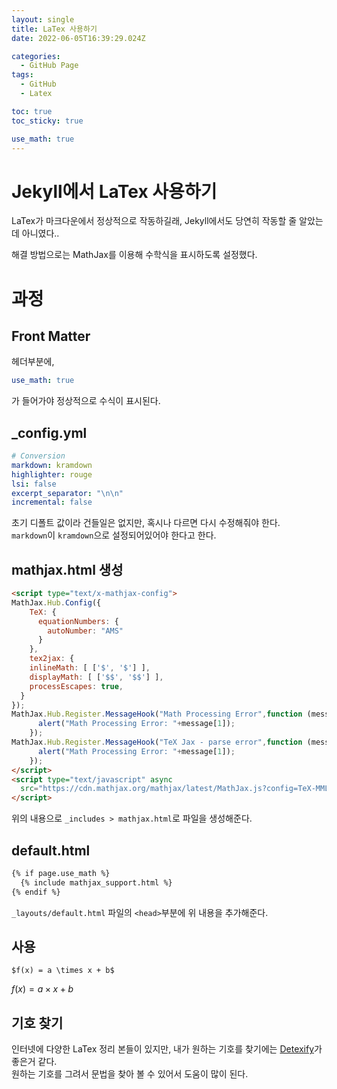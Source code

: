 ```yaml
---
layout: single
title: LaTex 사용하기
date: 2022-06-05T16:39:29.024Z

categories:
  - GitHub Page
tags:
  - GitHub
  - Latex

toc: true
toc_sticky: true

use_math: true
---
```


# Jekyll에서 LaTex 사용하기
LaTex가 마크다운에서 정상적으로 작동하길래, Jekyll에서도 당연히 작동할 줄 알았는데 아니였다..  

해결 방법으로는 MathJax를 이용해 수학식을 표시하도록 설정했다.

# 과정
## Front Matter
헤더부분에,  
```yml
use_math: true
```
가 들어가야 정상적으로 수식이 표시된다.

## _config.yml
```yml
# Conversion
markdown: kramdown
highlighter: rouge
lsi: false
excerpt_separator: "\n\n"
incremental: false
```
초기 디폴트 값이라 건들일은 없지만, 혹시나 다르면 다시 수정해줘야 한다.  
`markdown`이 `kramdown`으로 설정되어있어야 한다고 한다.

## mathjax.html 생성
```html
<script type="text/x-mathjax-config">
MathJax.Hub.Config({
    TeX: {
      equationNumbers: {
        autoNumber: "AMS"
      }
    },
    tex2jax: {
    inlineMath: [ ['$', '$'] ],
    displayMath: [ ['$$', '$$'] ],
    processEscapes: true,
  }
});
MathJax.Hub.Register.MessageHook("Math Processing Error",function (message) {
	  alert("Math Processing Error: "+message[1]);
	});
MathJax.Hub.Register.MessageHook("TeX Jax - parse error",function (message) {
	  alert("Math Processing Error: "+message[1]);
	});
</script>
<script type="text/javascript" async
  src="https://cdn.mathjax.org/mathjax/latest/MathJax.js?config=TeX-MML-AM_CHTML">
</script>
```
위의 내용으로 `_includes > mathjax.html`로 파일을 생성해준다.

## default.html
```html
{% if page.use_math %}
  {% include mathjax_support.html %}
{% endif %}
```
`_layouts/default.html` 파일의 `<head>`부분에 위 내용을 추가해준다.

## 사용
```
$f(x) = a \times x + b$
```
$f(x) = a \times x + b$


## 기호 찾기
인터넷에 다양한 LaTex 정리 본들이 있지만, 내가 원하는 기호를 찾기에는 [Detexify](http://detexify.kirelabs.org/classify.html)가 좋은거 같다.  
원하는 기호를 그려서 문법을 찾아 볼 수 있어서 도움이 많이 된다.